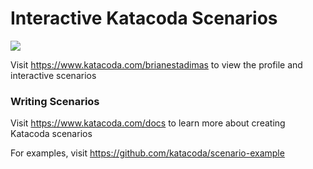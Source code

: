 # Interactive Katacoda Scenarios

[![](http://shields.katacoda.com/katacoda/brianestadimas/count.svg)](https://www.katacoda.com/brianestadimas "Get your profile on Katacoda.com")

Visit https://www.katacoda.com/brianestadimas to view the profile and interactive scenarios

### Writing Scenarios
Visit https://www.katacoda.com/docs to learn more about creating Katacoda scenarios

For examples, visit https://github.com/katacoda/scenario-example
